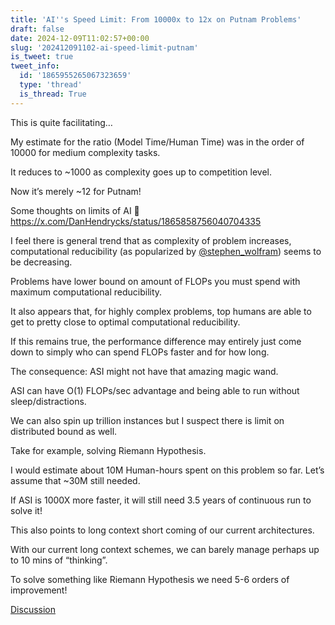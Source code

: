 ```yaml
---
title: 'AI''s Speed Limit: From 10000x to 12x on Putnam Problems'
draft: false
date: 2024-12-09T11:02:57+00:00
slug: '202412091102-ai-speed-limit-putnam'
is_tweet: true
tweet_info:
  id: '1865955265067323659'
  type: 'thread'
  is_thread: True
---
```




This is quite facilitating… 

My estimate for the ratio (Model Time/Human Time) was in the order of 10000 for medium complexity tasks. 

It reduces to ~1000 as complexity goes up to competition level.

Now it’s merely ~12 for Putnam!

Some thoughts on limits of AI 🧵 <https://x.com/DanHendrycks/status/1865858756040704335>

I feel there is general trend that as complexity of problem increases, computational reducibility (as popularized by [@stephen_wolfram](https://x.com/stephen_wolfram)) seems to be decreasing. 

Problems have lower bound on amount of FLOPs you must spend with maximum computational reducibility.

It also appears that,  for highly complex problems, top humans are able to get to pretty close to optimal computational reducibility. 

If this remains true, the performance difference may entirely just come down to simply who can spend FLOPs faster and for how long.

The consequence: ASI might not have that amazing magic wand.

ASI can have O(1) FLOPs/sec advantage and being able to run without sleep/distractions.

We can also spin up  trillion instances but I suspect there is limit on distributed bound as well.

Take for example, solving Riemann Hypothesis. 

I would estimate about 10M Human-hours spent on this problem so far. Let’s assume that ~30M still needed. 

If ASI is 1000X more faster, it will still need 3.5 years of continuous run to solve it!

This also points to long context short coming of our current architectures. 

With our current long context schemes, we can barely manage perhaps up to 10 mins of “thinking”. 

To solve something like Riemann Hypothesis we need 5-6 orders of improvement!

[Discussion](https://x.com/sytelus/status/1865955265067323659)
